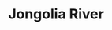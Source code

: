 ---
title: "Jongolia River"
title_bn: "জঙ্গলিয়া নদী"
description: "It originates from Bishkhali river at the meeting point of 5 upazila naming Rajapur, Betagi, Bakerganj, North Chitki and Nolishiti. It follows upto Bamonkhal."
---
